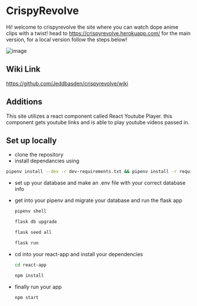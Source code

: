 # CrispyRevolve
Hi! welcome to crispyrevolve the site where you can watch dope anime clips with a twist!
head to https://crispyrevolve.herokuapp.com/ for the main version, for a local version follow the steps below!

![image](https://user-images.githubusercontent.com/74204664/151825850-183cc4bd-0123-4646-92d2-d919ff213136.png)

## Wiki Link
https://github.com/Jeddbasden/crispyrevolve/wiki

## Additions
This site utilizes a react component called React Youtube Player. this component gets youtube links and is able to play youtube videos passed in.

## Set up locally
* clone the repository
* install dependancies using  
```bash
pipenv install --dev -r dev-requirements.txt && pipenv install -r requirements.txt
```
 * set up your database and make an .env file with your correct database info
 * get into your pipenv and migrate your database and run the flask app
   ```bash
   pipenv shell
   ```

   ```bash
   flask db upgrade
   ```

   ```bash
   flask seed all
   ```

   ```bash
   flask run
   ```
   
* cd into your react-app and install your dependencies
   ```bash
   cd react-app
   ```

   ```bash
   npm install
   ```

* finally run your app 
  ```bash
  npm start
  ```
  
  
 


